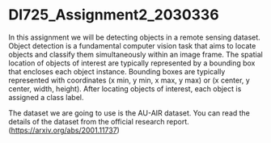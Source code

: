 # DI725_Assignment2_2030336

In this assignment we will be detecting objects in a remote sensing dataset. Object detection is a fundamental
computer vision task that aims to locate objects and classify them simultaneously within an image frame. The
spatial location of objects of interest are typically represented by a bounding box that encloses each object
instance. Bounding boxes are typically represented with coordinates (x min, y min, x max, y max) or (x center,
y center, width, height). After locating objects of interest, each object is assigned a class label.

The dataset we are going to use is the AU-AIR dataset.
You can read the details of the dataset from the official research report.(https://arxiv.org/abs/2001.11737)
